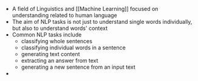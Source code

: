 - A field of Linguistics and [[Machine Learning]] focused on understanding related to human language 
- The aim of NLP tasks is not just to understand single words individually, but also to understand words' context 
- Common NLP tasks include
	- classifying whole sentences
	- classifying individual words in a sentence
	- generating text content
	- extracting an answer from text
	- generating a new sentence from an input text
- 